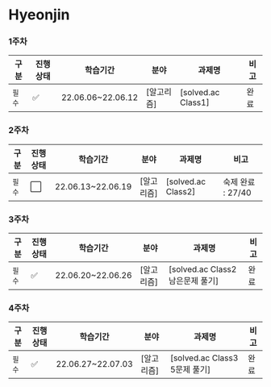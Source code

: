 # Hyeonjin

### 1주차
|구분|진행상태|학습기간|분야|과제명|비고|
| ------ | ------ | ------ | ------ | ------ | ------ |
|`필수` | :white_check_mark: |22.06.06~22.06.12| [알고리즘] | [solved.ac Class1] | 완료 |

### 2주차
|구분|진행상태|학습기간|분야|과제명|비고|
| ------ | ------ | ------ | ------ | ------ | ------ |
|`필수` | :white_large_square: |22.06.13~22.06.19| [알고리즘] | [solved.ac Class2] | 숙제 완료 : 27/40 |

### 3주차

| 구분   | 진행상태             | 학습기간          | 분야       | 과제명                           | 비고 |
| ------ | -------------------- | ----------------- | ---------- | -------------------------------- | ---- |
| `필수` | :white_check_mark: | 22.06.20~22.06.26 | [알고리즘] | [solved.ac Class2 남은문제 풀기] | 완료 |

### 4주차

| 구분   | 진행상태           | 학습기간          | 분야       | 과제명                        | 비고 |
| ------ | ------------------ | ----------------- | ---------- | ----------------------------- | ---- |
| `필수` | :white_check_mark: | 22.06.27~22.07.03 | [알고리즘] | [solved.ac Class3 5문제 풀기] | 완료 |



<!-- |`필수` | :white_check_mark: |8| [SSAFY 기본](SSAFY기본) | [SSAFY GIT 실습](SSAFY기본/SSAFY-GIT-실습) | |
|선택| :white_large_square: || [분야 추가] | [프로젝트 추가] | |
|선택| :white_large_square: || [분야 추가] | [프로젝트 추가] | |
|선택| :white_large_square: || [분야 추가] | [프로젝트 추가] | | -->
